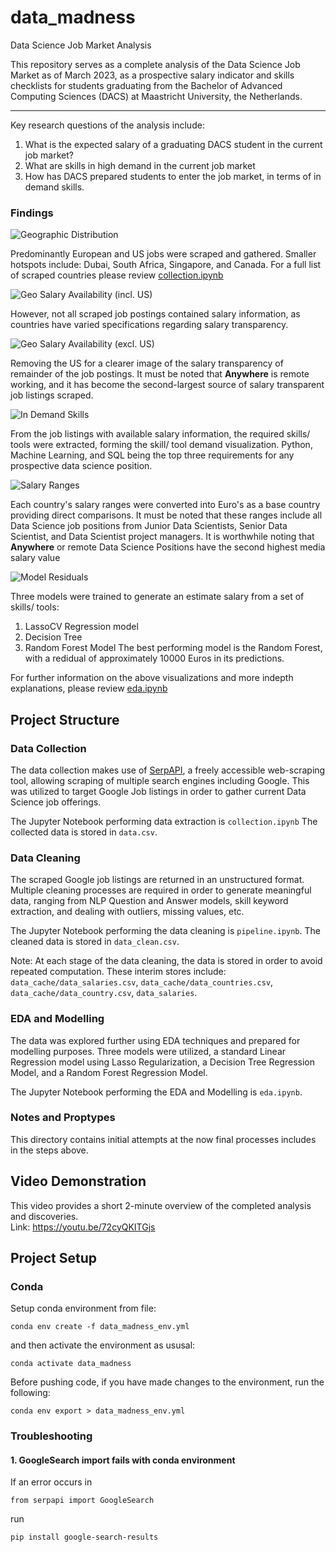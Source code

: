 # data_madness
Data Science Job Market Analysis

This repository serves as a complete analysis of the Data Science Job Market as of March 2023, as a prospective salary
indicator and skills checklists for students graduating from the Bachelor of Advanced Computing Sciences (DACS) at 
Maastricht University, the Netherlands. 
****
Key research questions of the analysis include: 
1. What is the expected salary of a graduating DACS student in the current job market? 
2. What are skills in high demand in the current job market
3. How has DACS prepared students to enter the job market, in terms of in demand skills. 

### Findings

![Geographic Distribution](resources/geo_distribution.png)

Predominantly European and US jobs were scraped and gathered. Smaller hotspots include: Dubai, South Africa, 
Singapore, and Canada.  For a full list of scraped countries please review [collection.ipynb](collection.ipynb)

![Geo Salary Availability (incl. US)](resources/geo_salary_incl_us.png)

However, not all scraped job postings contained salary information, as countries have varied specifications 
regarding salary transparency. 

![Geo Salary Availability (excl. US)](resources/geo_salary_excl_us.png)

Removing the US for a clearer image of the salary transparency of remainder of the job postings. 
It must be noted that **Anywhere** is remote working, and it has become the second-largest source of salary transparent 
job listings scraped. 

![In Demand Skills](resources/skills.png)

From the job listings with available salary information, the required skills/ tools were extracted,
forming the skill/ tool demand visualization. Python, Machine Learning, and SQL being the top three requirements 
for any prospective data science position. 

![Salary Ranges](resources/salary_ranges.png)

Each country's salary ranges were converted into Euro's as a base country providing direct comparisons. 
It must be noted that these ranges include all Data Science job positions from Junior Data Scientists, 
Senior Data Scientist, and Data Scientist project managers. 
It is worthwhile noting that **Anywhere** or remote Data Science Positions have the second highest media salary value

![Model Residuals](resources/model_residuals.png)

Three models were trained to generate an estimate salary from a set of skills/ tools:
1. LassoCV Regression model
2. Decision Tree
3. Random Forest Model
The best performing model is the Random Forest, with a redidual of approximately 10000 Euros in its predictions. 

For further information on the above visualizations and more indepth explanations, please review [eda.ipynb](eda.ipynb)


## Project Structure
### Data Collection
The data collection makes use of [SerpAPI](https://serpapi.com/), a freely accessible web-scraping tool, allowing 
scraping of multiple search engines including Google. This was utilized to target Google Job listings in order to gather 
current Data Science job offerings.

The Jupyter Notebook performing data extraction is `collection.ipynb`
The collected data is stored in `data.csv`.

### Data Cleaning 
The scraped Google job listings are returned in an unstructured format. Multiple cleaning processes are required in order 
to generate meaningful data, ranging from NLP Question and Answer models, skill keyword extraction, and dealing with 
outliers, missing values, etc. 

The Jupyter Notebook performing the data cleaning is `pipeline.ipynb`. 
The cleaned data is stored in `data_clean.csv`.

Note: At each stage of the data cleaning, the data is stored in order to avoid repeated computation. 
These interim stores include: `data_cache/data_salaries.csv`, `data_cache/data_countries.csv`, `data_cache/data_country.csv`, `data_salaries`.

### EDA and Modelling
The data was explored further using EDA techniques and prepared for modelling purposes. 
Three models were utilized, a standard Linear Regression model using Lasso Regularization, 
a Decision Tree Regression Model, and a Random Forest Regression Model. 

The Jupyter Notebook performing the EDA and Modelling is `eda.ipynb`. 

### Notes and Proptypes
This directory contains initial attempts at the now final processes includes in the steps above. 

## Video Demonstration
This video provides a short 2-minute overview of the completed analysis and discoveries. \
Link: https://youtu.be/72cyQKITGjs 



## Project Setup
### Conda
Setup conda environment from file:
```
conda env create -f data_madness_env.yml
```

and then activate the environment as ususal:
```
conda activate data_madness
```

Before pushing code, if you have made changes to the environment, run the following:
```
conda env export > data_madness_env.yml
```

### Troubleshooting

#### 1. GoogleSearch import fails with conda environment

If an error occurs in
```
from serpapi import GoogleSearch
```

run
```
pip install google-search-results
```

